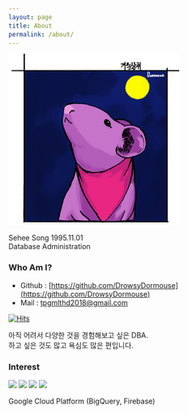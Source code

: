```yaml
---
layout: page
title: About
permalink: /about/
---
```

![](./images/my_profile.png)  
  
Sehee Song 1995.11.01  
Database Administration  

### Who Am I?
 - Github : [https://github.com/DrowsyDormouse](https://github.com/DrowsyDormouse)
 - Mail : [tpgmlthd2018@gmail.com](tpgmlthd2018@gmail.com)

[![Hits](https://hits.seeyoufarm.com/api/count/incr/badge.svg?url=https%3A%2F%2Fdrowsydormouse.github.io%2F%2Fhit-counter&count_bg=%23F3CAFF&title_bg=%237C1D8E&icon=&icon_color=%23E7E7E7&title=hits&edge_flat=false)](https://hits.seeyoufarm.com)  

<!-- [![Anurag's github stats](https://github-readme-stats.vercel.app/api?username=drowsydormouse)](https://github.com/anuraghazra/github-readme-stats) -->

아직 어려서 다양한 것을 경험해보고 싶은 DBA.  
하고 싶은 것도 많고 욕심도 많은 편입니다.


### Interest
<img src ="https://img.shields.io/badge/MySQL-4479A1?style=plastic&logo=MySQL&logoColor=white" />
<img src ="https://img.shields.io/badge/Node.js-339933?style=plastic&logo=Node.js&logoColor=white" />
<img src ="https://img.shields.io/badge/PHP-777BB4?style=plastic&logo=PHP&logoColor=white" />
<img src ="https://img.shields.io/badge/Python-3776AB?style=plastic&logo=Python&logoColor=white" />
  
Google Cloud Platform (BigQuery, Firebase)  


